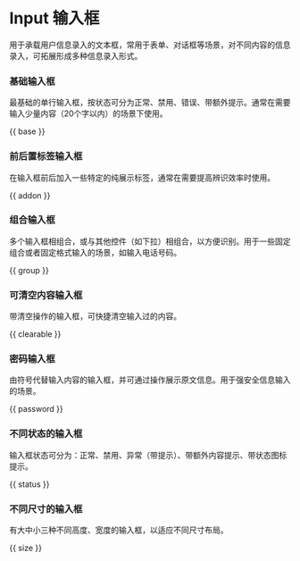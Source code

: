 # Input 输入框

用于承载用户信息录入的文本框，常用于表单、对话框等场景，对不同内容的信息录入，可拓展形成多种信息录入形式。

### 基础输入框

最基础的单行输入框，按状态可分为正常、禁用、错误、带额外提示。通常在需要输入少量内容（20个字以内）的场景下使用。

{{ base }}

### 前后置标签输入框

在输入框前后加入一些特定的纯展示标签，通常在需要提高辨识效率时使用。

{{ addon }}

### 组合输入框

多个输入框相组合，或与其他控件（如下拉）相组合，以方便识别。用于一些固定组合或者固定格式输入的场景，如输入电话号码。

{{ group }}

### 可清空内容输入框

带清空操作的输入框，可快捷清空输入过的内容。

{{ clearable }}

### 密码输入框

由符号代替输入内容的输入框，并可通过操作展示原文信息。用于强安全信息输入的场景。

{{ password }}

### 不同状态的输入框

输入框状态可分为：正常、禁用、异常（带提示）、带额外内容提示、带状态图标提示。

{{ status }}

### 不同尺寸的输入框

有大中小三种不同高度、宽度的输入框，以适应不同尺寸布局。

{{ size }}
